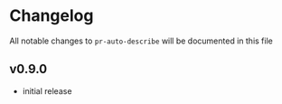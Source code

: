 # Changelog

All notable changes to `pr-auto-describe` will be documented in this file

## v0.9.0

- initial release

